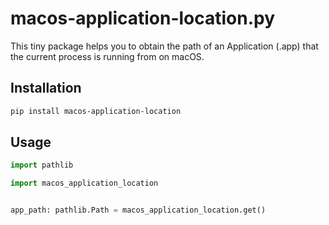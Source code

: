# macos-application-location.py

This tiny package helps you to obtain the path of an Application (.app) that the current process is running from on macOS.

## Installation

```sh
pip install macos-application-location
```

## Usage

```py
import pathlib

import macos_application_location


app_path: pathlib.Path = macos_application_location.get()
```

